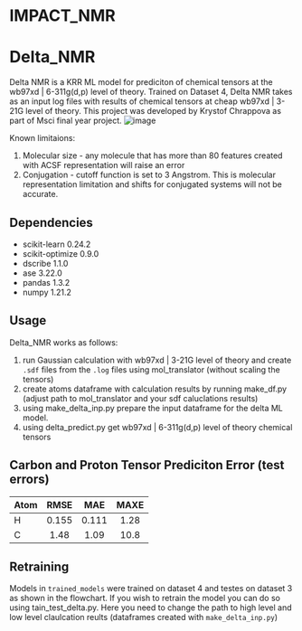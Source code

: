# IMPACT_NMR

# Delta_NMR

Delta NMR is a KRR ML model for prediciton of chemical tensors at the wb97xd | 6-311g(d,p) level of theory. Trained on Dataset 4, Delta NMR takes as an input log files with results of chemical tensors at cheap wb97xd | 3-21G level of theory. This project was developed by Krystof Chrappova as part of Msci final year project.
![image](https://user-images.githubusercontent.com/76857765/144690608-f0ef11e6-ac4e-4d4a-85a0-7d1a5beeef8a.png)


Known limitaions:
1. Molecular size - any molecule that has more than 80 features created with ACSF representation will raise an error
2. Conjugation - cutoff function is set to 3 Angstrom. This is molecular representation limitation and shifts for conjugated systems will not be accurate.

## Dependencies
* scikit-learn              0.24.2
* scikit-optimize           0.9.0
* dscribe                   1.1.0
* ase                       3.22.0
* pandas                    1.3.2
* numpy                     1.21.2

## Usage
Delta_NMR works as follows:
1. run Gaussian calculation with wb97xd | 3-21G level of theory and create `.sdf` files from the `.log` files using mol_translator (without scaling the tensors)
3. create atoms dataframe with calculation results by running make_df.py (adjust path to mol_translator and your sdf caluclations results)
5. using make_delta_inp.py prepare the input dataframe for the delta ML model.
6. using delta_predict.py get wb97xd | 6-311g(d,p) level of theory chemical tensors

## Carbon and Proton Tensor Prediciton Error (test errors)
| Atom | RMSE | MAE | MAXE |
| :------------- | :-------------: | :-------------: | :-------------: |
| H | 0.155 | 0.111 | 1.28 |
| C | 1.48 | 1.09 | 10.8 |



## Retraining
Models in `trained_models` were trained on dataset 4 and testes on dataset 3  as shown in the flowchart. If you wish to retrain the model you can do so using tain_test_delta.py. Here you need to change the path to high level and low level claulcation reults (dataframes created with `make_delta_inp.py`)
